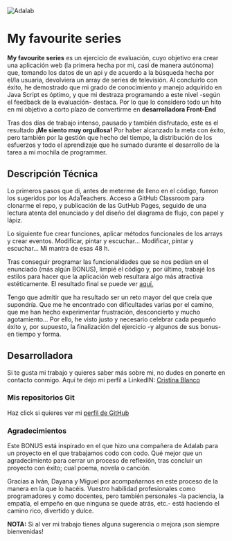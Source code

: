 ![Adalab](https://beta.adalab.es/resources/images/adalab-logo-155x61-bg-white.png)

# My favourite series

**My favourite series** es un ejercicio de evaluación, cuyo objetivo era crear una aplicación web (la primera hecha por mi, casi de manera autónoma) que, tomando los datos de un api y de acuerdo a la búsqueda hecha por el/la usuaria, devolviera un array de series de televisión. Al concluirlo con éxito, he demostrado que mi grado de conocimiento y manejo adquirido en Java Script es óptimo, y que mi destraza programando a este nivel -según el feedback de la evaluación- destaca. Por lo que lo considero todo un hito en mi objetivo a corto plazo de convertirme en **desarrolladora Front-End**

Tras dos días de trabajo intenso, pausado y también disfrutado, este es el resultado **¡Me siento muy orgullosa!** Por haber alcanzado la meta con éxito, pero también por la gestión que hecho del tiempo, la distribución de los esfuerzos y todo el aprendizaje que he sumado durante el desarrollo de la tarea a mi mochila de programmer.

## Descripción Técnica

Lo primeros pasos que di, antes de meterme de lleno en el código, fueron los sugeridos por los AdaTeachers. Acceso a GitHub Classroom para clonarme el repo, y publicación de las GutHub Pages, seguido de una lectura atenta del enunciado y del diseño del diagrama de flujo, con papel y lápiz.

Lo siguiente fue crear funciones, aplicar métodos funcionales de los arrays y crear eventos. Modificar, pintar y escuchar... Modificar, pintar y escuchar... Mi mantra de esas 48 h.

Tras conseguir programar las funcionalidades que se nos pedían en el enunciado (más algún BONUS), limpié el código y, por último, trabajé los estilos para hacer que la aplicación web resultara algo más atractiva estéticamente. El resultado final se puede ver [aquí.](http://beta.adalab.es/modulo-2-evaluacion-final-CrisBIB/)

Tengo que admitir que ha resultado ser un reto mayor del que creía que supondría. Que me he encontrado con dificultades varias por el camino, que me han hecho experimentar frustración, desconcierto y mucho agotamiento... Por ello, he visto justo y necesario celebrar cada pequeño éxito y, por supuesto, la finalización del ejercicio -y algunos de sus bonus- en tiempo y forma.

## Desarrolladora

Si te gusta mi trabajo y quieres saber más sobre mi, no dudes en ponerte en contacto conmigo. Aquí te dejo mi perfil a LinkedIN: [Cristina Blanco](http://www.linkedin.com/in/cristina-blanco-iglesias)

### Mis repositorios Git

Haz click si quieres ver mi [perfil de GitHub](https://github.com/CrisBIB)

### Agradecimientos

Este BONUS está inspirado en el que hizo una compañera de Adalab para un proyecto en el que trabajamos codo con codo. Qué mejor que un agradecimiento para cerrar un proceso de reflexión, tras concluir un proyecto con éxito; cual poema, novela o canción.

Gracias a Iván, Dayana y Miguel por acompañarnos en este proceso de la manera en la que lo hacéis. Vuestro habilidad profesionales como programadores y como docentes, pero también personales -la paciencia, la empatía, el empeño en que ninguna se quede atrás, etc.- está haciendo el camino rico, divertido y dulce.

**NOTA:** Si al ver mi trabajo tienes alguna sugerencia o mejora ¡son siempre bienvenidas!
